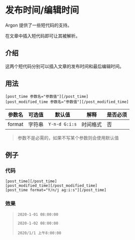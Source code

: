 # 发布时间/编辑时间

Argon 提供了一些短代码的支持。

在文章中插入短代码即可让其被解析。

## 介绍

这两个短代码分别可以插入文章的发布时间和最后编辑时间。

## 用法

```
[post_time 参数名="参数值"][/post_time]
[post_modified_time 参数名="参数值"][/post_modified_time]
```

| 参数名 | 可选值 | 默认值        | 解释     | 是否必须 |
| ------ | ------ | ------------- | -------- | -------- |
| format | 字符串 | `Y-n-d G:i:s` | 时间格式 | 否       |

>参数不是必需的，如果不写某个参数则会使用默认值

## 例子

### 代码

```
[post_time][/post_time]
[post_modified_time][/post_modified_time]
[post_time format="Y/n/j ag:i:s"][/post_time]
```

### 效果

> `2020-1-01 08:00:00`
>
> `2020-1-02 08:00:00`
>
> `2020/1/1 上午8:00:00`